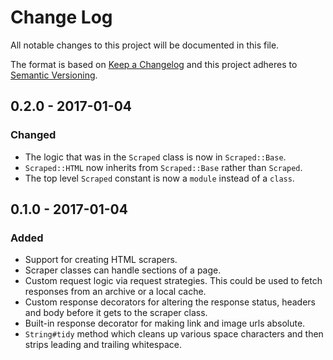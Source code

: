 # Change Log

All notable changes to this project will be documented in this file.

The format is based on [Keep a Changelog](http://keepachangelog.com/)
and this project adheres to [Semantic Versioning](http://semver.org/).

## 0.2.0 - 2017-01-04

### Changed

- The logic that was in the `Scraped` class is now in `Scraped::Base`.
- `Scraped::HTML` now inherits from `Scraped::Base` rather than `Scraped`.
- The top level `Scraped` constant is now a `module` instead of a `class`.

## 0.1.0 - 2017-01-04

### Added

- Support for creating HTML scrapers.
- Scraper classes can handle sections of a page.
- Custom request logic via request strategies. This could be used to fetch
  responses from an archive or a local cache.
- Custom response decorators for altering the response status, headers and body
  before it gets to the scraper class.
- Built-in response decorator for making link and image urls absolute.
- `String#tidy` method which cleans up various space characters and then strips
  leading and trailing whitespace.

